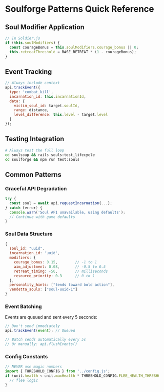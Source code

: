 # Soulforge Patterns Quick Reference

## Soul Modifier Application
```javascript
// In Soldier.js
if (this.soulModifiers) {
  const courageBonus = this.soulModifiers.courage_bonus || 0;
  this.retreatThreshold = BASE_RETREAT * (1 - courageBonus);
}
```

## Event Tracking
```javascript
// Always include context
api.trackEvent({
  type: 'combat_kill',
  incarnation_id: this.incarnationId,
  data: {
    victim_soul_id: target.soulId,
    range: distance,
    level_difference: this.level - target.level
  }
});
```

## Testing Integration
```bash
# Always test the full loop
cd soulsoup && rails souls:test_lifecycle
cd soulforge && npm run test:souls
```

## Common Patterns

### Graceful API Degradation
```javascript
try {
  const soul = await api.requestIncarnation(...);
} catch (error) {
  console.warn('Soul API unavailable, using defaults');
  // Continue with game defaults
}
```

### Soul Data Structure
```javascript
{
  soul_id: "uuid",
  incarnation_id: "uuid",
  modifiers: {
    courage_bonus: 0.15,        // -1 to 1
    aim_adjustment: 0.08,       // -0.5 to 0.5
    retreat_timing: -50,        // milliseconds
    resource_priority: 0.3      // 0 to 1
  },
  personality_hints: ["tends toward bold action"],
  vendetta_souls: ["soul-uuid-1"]
}
```

### Event Batching
Events are queued and sent every 5 seconds:
```javascript
// Don't send immediately
api.trackEvent(event); // Queued

// Batch sends automatically every 5s
// Or manually: api.flushEvents()
```

### Config Constants
```javascript
// NEVER use magic numbers
import { THRESHOLD_CONFIG } from '../config.js';
if (unit.health < unit.maxHealth * THRESHOLD_CONFIG.FLEE_HEALTH_THRESHOLD) {
  // flee logic
}
```